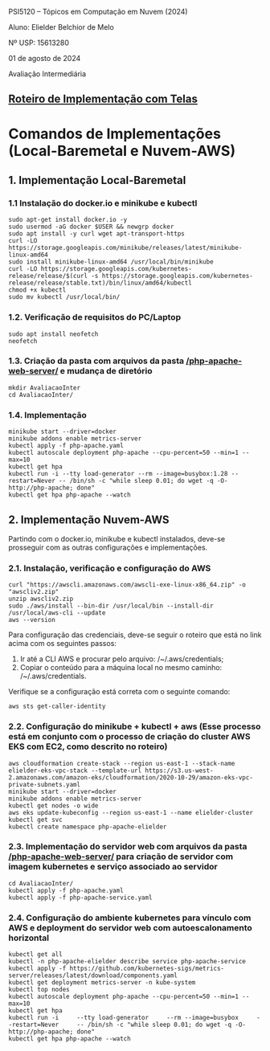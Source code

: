 PSI5120 – Tópicos em Computação em Nuvem (2024)

Aluno: Elielder Belchior de Melo

Nº USP: 15613280

01 de agosto de 2024

Avaliação Intermediária

## [Roteiro de Implementação com Telas](https://drive.google.com/file/d/1ZcuhRVWG_DToJcPEgff6Eetlw8S0wHwt/view?usp=drive_link)

# Comandos de Implementações (Local-Baremetal e Nuvem-AWS)

## 1. Implementação Local-Baremetal

### 1.1 Instalação do docker.io e minikube e kubectl
```
sudo apt-get install docker.io -y
sudo usermod -aG docker $USER && newgrp docker
sudo apt install -y curl wget apt-transport-https
curl -LO https://storage.googleapis.com/minikube/releases/latest/minikube-linux-amd64
sudo install minikube-linux-amd64 /usr/local/bin/minikube
curl -LO https://storage.googleapis.com/kubernetes-release/release/$(curl -s https://storage.googleapis.com/kubernetes-release/release/stable.txt)/bin/linux/amd64/kubectl
chmod +x kubectl
sudo mv kubectl /usr/local/bin/
```
### 1.2. Verificação de requisitos do PC/Laptop
```
sudo apt install neofetch
neofetch
```
### 1.3. Criação da pasta com arquivos da pasta [/php-apache-web-server/](https://github.com/douglasbcavalcante/cluster_kubernetes/tree/main/php-apache-web-server) e mudança de diretório
```
mkdir AvaliacaoInter
cd AvaliacaoInter/
```
### 1.4. Implementação
```
minikube start --driver=docker
minikube addons enable metrics-server
kubectl apply -f php-apache.yaml 
kubectl autoscale deployment php-apache --cpu-percent=50 --min=1 --max=10
kubectl get hpa
kubectl run -i --tty load-generator --rm --image=busybox:1.28 --restart=Never -- /bin/sh -c "while sleep 0.01; do wget -q -O- http://php-apache; done"
kubectl get hpa php-apache --watch
```
## 2. Implementação Nuvem-AWS

Partindo com o docker.io, minikube e kubectl instalados, deve-se prosseguir com as outras configurações e implementações.

### 2.1. Instalação, verificação e configuração do AWS
```
curl "https://awscli.amazonaws.com/awscli-exe-linux-x86_64.zip" -o "awscliv2.zip"
unzip awscliv2.zip
sudo ./aws/install --bin-dir /usr/local/bin --install-dir /usr/local/aws-cli --update
aws --version
```
Para configuração das credenciais, deve-se seguir o roteiro que está no link acima com os seguintes passos:
1. Ir até a CLI AWS e procurar pelo arquivo: /~/.aws/credentials;
2. Copiar o conteúdo para a máquina local no mesmo caminho: /~/.aws/credentials.

Verifique se a configuração está correta com o seguinte comando:
```
aws sts get-caller-identity
```

### 2.2. Configuração do minikube + kubectl + aws (Esse processo está em conjunto com o processo de criação do cluster AWS EKS com EC2, como descrito no roteiro)
```
aws cloudformation create-stack --region us-east-1 --stack-name elielder-eks-vpc-stack --template-url https://s3.us-west-2.amazonaws.com/amazon-eks/cloudformation/2020-10-29/amazon-eks-vpc-private-subnets.yaml
minikube start --driver=docker
minikube addons enable metrics-server
kubectl get nodes -o wide
aws eks update-kubeconfig --region us-east-1 --name elielder-cluster
kubectl get svc
kubectl create namespace php-apache-elielder
```

### 2.3. Implementação do servidor web com arquivos da pasta [/php-apache-web-server/](https://github.com/douglasbcavalcante/cluster_kubernetes/tree/main/php-apache-web-server) para criação de servidor com imagem kubernetes e serviço associado ao servidor
```
cd AvaliacaoInter/
kubectl apply -f php-apache.yaml
kubectl apply -f php-apache-service.yaml
```

### 2.4. Configuração do ambiente kubernetes para vínculo com AWS e deployment do servidor web com autoescalonamento horizontal
```
kubectl get all
kubectl -n php-apache-elielder describe service php-apache-service
kubectl apply -f https://github.com/kubernetes-sigs/metrics-server/releases/latest/download/components.yaml
kubectl get deployment metrics-server -n kube-system
kubectl top nodes
kubectl autoscale deployment php-apache --cpu-percent=50 --min=1 --max=10
kubectl get hpa
kubectl run -i     --tty load-generator     --rm --image=busybox     --restart=Never     -- /bin/sh -c "while sleep 0.01; do wget -q -O- http://php-apache; done"
kubectl get hpa php-apache --watch
```
